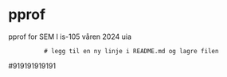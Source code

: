 # pprof
pprof for SEM I is-105 våren 2024 uia

              # legg til en ny linje i README.md og lagre filen
#919191919191
